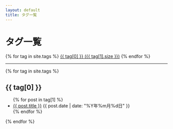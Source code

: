 ```yaml
---
layout: default
title: タグ一覧
---
```


<h1>タグ一覧</h1>

<div class="tag-cloud">
{% for tag in site.tags %}
  <a href="#{{ tag[0] | slugify }}" class="tag-name">{{ tag[0] }} ({{ tag[1].size }})</a>
{% endfor %}
</div>

<hr>

<div class="tag-list">
  {% for tag in site.tags %}
    <div class="tag-item">
      <h2 id="{{ tag[0] | slugify }}">{{ tag[0] }}</h2>
      <ul class="post-list-by-tag">
        {% for post in tag[1] %}
          <li>
            <a href="{{ post.url | relative_url }}">{{ post.title }}</a>
            <span class="post-date">{{ post.date | date: "%Y年%m月%d日" }}</span>
          </li>
        {% endfor %}
      </ul>
    </div>
  {% endfor %}
</div> 
